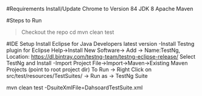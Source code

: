#Requirements
Install/Update Chrome to Version 84
JDK 8
Apache Maven

#Steps to Run
>Checkout the repo
>cd <project>
>mvn clean test


#IDE Setup
Install Eclipse for Java Developers latest version
-Install Testng plugin for Eclipse
Help->Install New Software-> Add -> Name:TestNg, Location: https://dl.bintray.com/testng-team/testng-eclipse-release/
Select TestNg and Install
-Import Project
File->Import->Maven->Existing Maven Projects (point to root project dir)
To Run -> Right Click on src/test/resources/TestSuites/<Any Test Suite> -> Run as -> TestNg Suite

mvn clean test -DsuiteXmlFile=DahsoardTestSuite.xml
